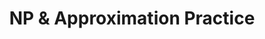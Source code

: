 ---
title: NP & Approximation Practice
number: 37
time: 2022-04-29 12:00
location: Graham Hall 210
notes:
noutes_source:
slides_pdf:
slides_ppt:
youtube:
recording:
passcode:
textbook:
---